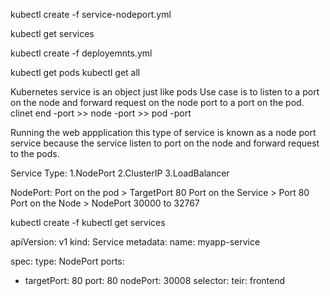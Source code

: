 kubectl create -f service-nodeport.yml  

kubectl get services

 kubectl create -f deployemnts.yml
 
kubectl get pods
kubectl get all



Kubernetes service is an object just like pods
Use case is to listen to a port on the node and forward request on the node port to a port on the pod.
clinet end -port >> node -port >> pod -port 

Running the web appplication this type of service is known as a node port service
because the service listen to port on the node and forward request to the pods.

Service Type:
1.NodePort
2.ClusterIP
3.LoadBalancer

NodePort:
Port on the pod > TargetPort 80
Port on the Service > Port 80
Port on the Node > NodePort 30000 to 32767



kubectl create -f
kubectl get services





apiVersion: v1
kind: Service
metadata:
  name: myapp-service

spec:
  type: NodePort
  ports:
   - targetPort: 80
     port: 80
     nodePort: 30008
  selector:
      teir: frontend
